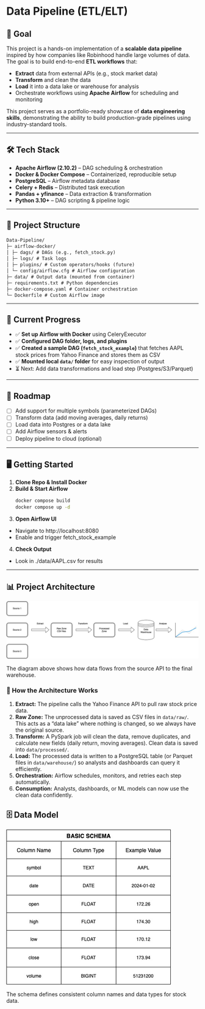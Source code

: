 # Data Pipeline (ETL/ELT)

## 🎯 Goal

This project is a hands-on implementation of a **scalable data pipeline** inspired by how companies like Robinhood handle large volumes of data.  
The goal is to build end-to-end **ETL workflows** that:

- **Extract** data from external APIs (e.g., stock market data)
- **Transform** and clean the data
- **Load** it into a data lake or warehouse for analysis
- Orchestrate workflows using **Apache Airflow** for scheduling and monitoring

This project serves as a portfolio-ready showcase of **data engineering skills**, demonstrating the ability to build production-grade pipelines using industry-standard tools.

---

## 🛠️ Tech Stack

- **Apache Airflow (2.10.2)** – DAG scheduling & orchestration
- **Docker & Docker Compose** – Containerized, reproducible setup
- **PostgreSQL** – Airflow metadata database
- **Celery + Redis** – Distributed task execution
- **Pandas + yfinance** – Data extraction & transformation
- **Python 3.10+** – DAG scripting & pipeline logic

---

## 📂 Project Structure

```
Data-Pipeline/
├─ airflow-docker/
│ ├─ dags/ # DAGs (e.g., fetch_stock.py)
│ ├─ logs/ # Task logs
│ ├─ plugins/ # Custom operators/hooks (future)
│ └─ config/airflow.cfg # Airflow configuration
├─ data/ # Output data (mounted from container)
├─ requirements.txt # Python dependencies
├─ docker-compose.yaml # Container orchestration
└─ Dockerfile # Custom Airflow image
```

---

## 🚀 Current Progress

- ✅ **Set up Airflow with Docker** using CeleryExecutor
- ✅ **Configured DAG folder, logs, and plugins**
- ✅ **Created a sample DAG (`fetch_stock_example`)** that fetches AAPL stock prices from Yahoo Finance and stores them as CSV
- ✅ **Mounted local `data/` folder** for easy inspection of output
- ⏳ Next: Add data transformations and load step (Postgres/S3/Parquet)

---

## 🧭 Roadmap

- [ ] Add support for multiple symbols (parameterized DAGs)
- [ ] Transform data (add moving averages, daily returns)
- [ ] Load data into Postgres or a data lake
- [ ] Add Airflow sensors & alerts
- [ ] Deploy pipeline to cloud (optional)

---

## 🖥️ Getting Started

1. **Clone Repo & Install Docker**
2. **Build & Start Airflow**
   ```bash
   docker compose build
   docker compose up -d
   ```
3. **Open Airflow UI**

- Navigate to http://localhost:8080
- Enable and trigger fetch_stock_example

4. **Check Output**

- Look in ./data/AAPL.csv for results

---

## 📊 Project Architecture

![Pipeline Architecture](docs/architecture.jpg)

The diagram above shows how data flows from the source API to the final warehouse.

### 🧠 How the Architecture Works

1. **Extract:** The pipeline calls the Yahoo Finance API to pull raw stock price data.
2. **Raw Zone:** The unprocessed data is saved as CSV files in `data/raw/`. This acts as a “data lake” where nothing is changed, so we always have the original source.
3. **Transform:** A PySpark job will clean the data, remove duplicates, and calculate new fields (daily return, moving averages). Clean data is saved into `data/processed/`.
4. **Load:** The processed data is written to a PostgreSQL table (or Parquet files in `data/warehouse/`) so analysts and dashboards can query it efficiently.
5. **Orchestration:** Airflow schedules, monitors, and retries each step automatically.
6. **Consumption:** Analysts, dashboards, or ML models can now use the clean data confidently.

## 🗄️ Data Model

![Stock Table Schema](docs/schema.jpg)

The schema defines consistent column names and data types for stock data.
